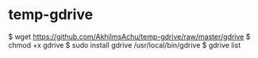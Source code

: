 # temp-gdrive


$ wget https://github.com/AkhilmsAchu/temp-gdrive/raw/master/gdrive
$ chmod +x gdrive
$ sudo install gdrive /usr/local/bin/gdrive
$ gdrive list
